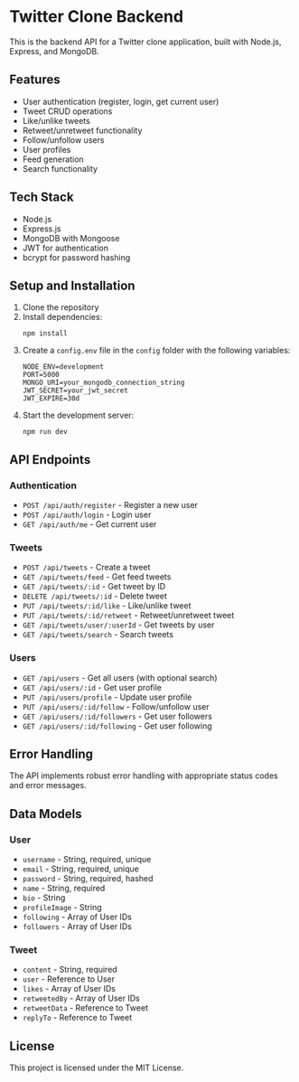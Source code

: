 # Twitter Clone Backend

This is the backend API for a Twitter clone application, built with Node.js, Express, and MongoDB.

## Features

-   User authentication (register, login, get current user)
-   Tweet CRUD operations
-   Like/unlike tweets
-   Retweet/unretweet functionality
-   Follow/unfollow users
-   User profiles
-   Feed generation
-   Search functionality

## Tech Stack

-   Node.js
-   Express.js
-   MongoDB with Mongoose
-   JWT for authentication
-   bcrypt for password hashing

## Setup and Installation

1. Clone the repository
2. Install dependencies:
    ```
    npm install
    ```
3. Create a `config.env` file in the `config` folder with the following variables:
    ```
    NODE_ENV=development
    PORT=5000
    MONGO_URI=your_mongodb_connection_string
    JWT_SECRET=your_jwt_secret
    JWT_EXPIRE=30d
    ```
4. Start the development server:
    ```
    npm run dev
    ```

## API Endpoints

### Authentication

-   `POST /api/auth/register` - Register a new user
-   `POST /api/auth/login` - Login user
-   `GET /api/auth/me` - Get current user

### Tweets

-   `POST /api/tweets` - Create a tweet
-   `GET /api/tweets/feed` - Get feed tweets
-   `GET /api/tweets/:id` - Get tweet by ID
-   `DELETE /api/tweets/:id` - Delete tweet
-   `PUT /api/tweets/:id/like` - Like/unlike tweet
-   `PUT /api/tweets/:id/retweet` - Retweet/unretweet tweet
-   `GET /api/tweets/user/:userId` - Get tweets by user
-   `GET /api/tweets/search` - Search tweets

### Users

-   `GET /api/users` - Get all users (with optional search)
-   `GET /api/users/:id` - Get user profile
-   `PUT /api/users/profile` - Update user profile
-   `PUT /api/users/:id/follow` - Follow/unfollow user
-   `GET /api/users/:id/followers` - Get user followers
-   `GET /api/users/:id/following` - Get user following

## Error Handling

The API implements robust error handling with appropriate status codes and error messages.

## Data Models

### User

-   `username` - String, required, unique
-   `email` - String, required, unique
-   `password` - String, required, hashed
-   `name` - String, required
-   `bio` - String
-   `profileImage` - String
-   `following` - Array of User IDs
-   `followers` - Array of User IDs

### Tweet

-   `content` - String, required
-   `user` - Reference to User
-   `likes` - Array of User IDs
-   `retweetedBy` - Array of User IDs
-   `retweetData` - Reference to Tweet
-   `replyTo` - Reference to Tweet

## License

This project is licensed under the MIT License.
